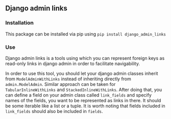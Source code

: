Django admin links
-------------------

### Installation
This package can be installed via pip using `pip install django_admin_links`

### Use
Django admin links is a tools using which you can 
represent foreign keys as read-only links in django
admin in order to facilitate navigability.

In order to use this tool, you should let your django 
admin classes inherit from `ModelAdminWithLinks` instead
of inheriting directly from `admin.ModelAdmin`. Similar
approach can be taken for `TabularInlineWithLinks` and
`StackedInlineWithLinks`. After doing that, you can define
a field on your admin class called `link_fields` and specify
names of the fields, you want to be represented as links in there.
It should be some iterable like a list or a tuple.
It is worth noting that fields included in `link_fields` should 
also be included in `fields`.
